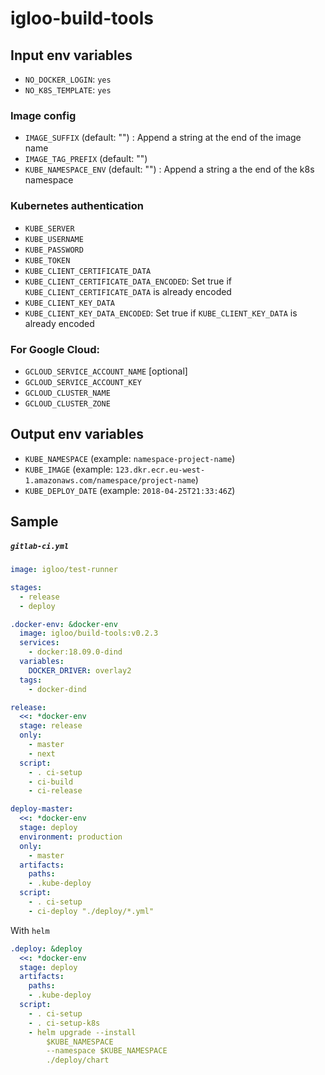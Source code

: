 
# igloo-build-tools

## Input env variables

- `NO_DOCKER_LOGIN`: `yes`
- `NO_K8S_TEMPLATE`: `yes`

### Image config

- `IMAGE_SUFFIX` (default: "") : Append a string at the end of the image name
- `IMAGE_TAG_PREFIX` (default: "")
- `KUBE_NAMESPACE_ENV` (default: "") : Append a string a the end of the k8s namespace

### Kubernetes authentication

- `KUBE_SERVER`
- `KUBE_USERNAME`
- `KUBE_PASSWORD`
- `KUBE_TOKEN`
- `KUBE_CLIENT_CERTIFICATE_DATA`
- `KUBE_CLIENT_CERTIFICATE_DATA_ENCODED`: Set true if `KUBE_CLIENT_CERTIFICATE_DATA` is already encoded
- `KUBE_CLIENT_KEY_DATA`
- `KUBE_CLIENT_KEY_DATA_ENCODED`: Set true if `KUBE_CLIENT_KEY_DATA` is already encoded

### For Google Cloud:
- `GCLOUD_SERVICE_ACCOUNT_NAME` [optional]
- `GCLOUD_SERVICE_ACCOUNT_KEY`
- `GCLOUD_CLUSTER_NAME`
- `GCLOUD_CLUSTER_ZONE`

## Output env variables

- `KUBE_NAMESPACE` (example: `namespace-project-name`)
- `KUBE_IMAGE` (example: `123.dkr.ecr.eu-west-1.amazonaws.com/namespace/project-name`)
- `KUBE_DEPLOY_DATE` (example: `2018-04-25T21:33:46Z`)

## Sample

##### `gitlab-ci.yml`

```yaml
image: igloo/test-runner

stages:
  - release
  - deploy

.docker-env: &docker-env
  image: igloo/build-tools:v0.2.3
  services:
    - docker:18.09.0-dind
  variables:
    DOCKER_DRIVER: overlay2
  tags:
    - docker-dind

release:
  <<: *docker-env
  stage: release
  only:
    - master
    - next
  script:
    - . ci-setup
    - ci-build
    - ci-release

deploy-master:
  <<: *docker-env
  stage: deploy
  environment: production
  only:
    - master
  artifacts:
    paths:
    - .kube-deploy
  script:
    - . ci-setup
    - ci-deploy "./deploy/*.yml"
```

With `helm`
```yaml
.deploy: &deploy
  <<: *docker-env
  stage: deploy
  artifacts:
    paths:
    - .kube-deploy
  script:
    - . ci-setup
    - . ci-setup-k8s
    - helm upgrade --install
        $KUBE_NAMESPACE
        --namespace $KUBE_NAMESPACE
        ./deploy/chart
```
